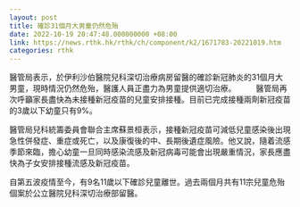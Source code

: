 ```yaml
---
layout: post
title: 確診31個月大男童仍然危殆
date: 2022-10-19 20:47:48.000000000 +08:00
link: https://news.rthk.hk/rthk/ch/component/k2/1671783-20221019.htm
categories: rthk
---
```


醫管局表示，於伊利沙伯醫院兒科深切治療病房留醫的確診新冠肺炎的31個月大男童，現時情況仍然危殆，醫護人員正盡力為男童提供適切治療。
　　 
醫管局再次呼籲家長盡快為未接種新冠疫苗的兒童安排接種。目前已完成接種兩劑新冠疫苗的3歲以下幼童只有9%。

醫管局兒科統籌委員會聯合主席蘇景桓表示，接種新冠疫苗可減低兒童感染後出現急性併發症、重症或死亡，以及康復後的中、長期後遺症風險。他又說，隨着流感季節來臨，擔心幼童一旦同時感染流感及新冠病毒可能會出現嚴重情況，家長應盡快為子女安排接種流感及新冠疫苗。　

自第五波疫情至今，有9名11歲以下確診兒童離世。過去兩個月共有11宗兒童危殆個案於公立醫院兒科深切治療部留醫。
